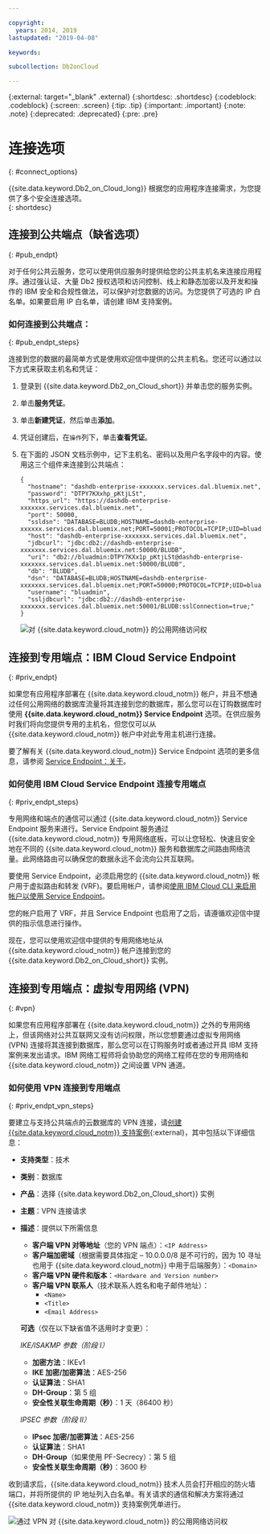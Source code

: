 ```yaml
---

copyright:
  years: 2014, 2019
lastupdated: "2019-04-08"

keywords:

subcollection: Db2onCloud

---
```


<!-- Attribute definitions --> 
{:external: target="_blank" .external}
{:shortdesc: .shortdesc}
{:codeblock: .codeblock}
{:screen: .screen}
{:tip: .tip}
{:important: .important}
{:note: .note}
{:deprecated: .deprecated}
{:pre: .pre}

# 连接选项
{: #connect_options}

{{site.data.keyword.Db2_on_Cloud_long}} 根据您的应用程序连接需求，为您提供了多个安全连接选项。  
{: shortdesc}

## 连接到公共端点（缺省选项）
{: #pub_endpt}

对于任何公共云服务，您可以使用供应服务时提供给您的公共主机名来连接应用程序。通过强认证、大量 Db2 授权选项和访问控制、线上和静态加密以及开发和操作的 IBM 安全和合规性做法，可以保护对您数据的访问。为您提供了可选的 IP 白名单。如果要启用 IP 白名单，请创建 IBM 支持案例。

### 如何连接到公共端点：
{: #pub_endpt_steps}

连接到您的数据的最简单方式是使用欢迎信中提供的公共主机名。您还可以通过以下方式来获取主机名和凭证：

1. 登录到 {{site.data.keyword.Db2_on_Cloud_short}} 并单击您的服务实例。
2. 单击**服务凭证**。
3. 单击**新建凭证**，然后单击**添加**。
4. 凭证创建后，在`操作`列下，单击**查看凭证**。
5. 在下面的 JSON 文档示例中，记下主机名、密码以及用户名字段中的内容。使用这三个组件来连接到公共端点：

   ```
   {
     "hostname": "dashdb-enterprise-xxxxxxx.services.dal.bluemix.net",
     "password": "DTPY7KXxhp_pKtjLSt",
     "https_url": "https://dashdb-enterprise-xxxxxxx.services.dal.bluemix.net",
     "port": 50000,
     "ssldsn": "DATABASE=BLUDB;HOSTNAME=dashdb-enterprise-xxxxxx.services.dal.bluemix.net;PORT=50001;PROTOCOL=TCPIP;UID=bluadmin;PWD=DTPY7KXWxhp_pKtjLSt;Security=SSL;",
     "host": "dashdb-enterprise-xxxxxxx.services.dal.bluemix.net",
     "jdbcurl": "jdbc:db2://dashdb-enterprise-xxxxxxx.services.dal.bluemix.net:50000/BLUDB",
     "uri": "db2://bluadmin:DTPY7KXx1p_pKtjLSt@dashdb-enterprise-xxxxxxx.services.dal.bluemix.net:50000/BLUDB",
     "db": "BLUDB",
     "dsn": "DATABASE=BLUDB;HOSTNAME=dashdb-enterprise-xxxxxxx.services.dal.bluemix.net;PORT=50000;PROTOCOL=TCPIP;UID=bluadmin;PWD=DTPYZunlWxhp_pKtjLSt;",
     "username": "bluadmin",
     "ssljdbcurl": "jdbc:db2://dashdb-enterprise-xxxxxxx.services.dal.bluemix.net:50001/BLUDB:sslConnection=true;"
   }

   ```

   ![对 {{site.data.keyword.cloud_notm}} 的公用网络访问权](images/public_connection.png "用户到云连接的图形视图")

## 连接到专用端点：IBM Cloud Service Endpoint
{: #priv_endpt}

如果您有应用程序部署在 {{site.data.keyword.cloud_notm}} 帐户，并且不想通过任何公用网络的数据库流量将其连接到您的数据库，那么您可以在订购数据库时使用 **{{site.data.keyword.cloud_notm}} Service Endpoint** 选项。在供应服务时我们将向您提供专用的主机名，但您仅可以从 {{site.data.keyword.cloud_notm}} 帐户中对此专用主机进行连接。  

要了解有关 {{site.data.keyword.cloud_notm}} Service Endpoint 选项的更多信息，请参阅 [Service Endpoint：关于](/docs/services/service-endpoint?topic=service-endpoint-about#about)。


### 如何使用 IBM Cloud Service Endpoint 连接专用端点
{: #priv_endpt_steps}

专用网络和端点的通信可以通过 {{site.data.keyword.cloud_notm}} Service Endpoint 服务来进行。Service Endpoint 服务通过 {{site.data.keyword.cloud_notm}} 专用网络底板，可以让您轻松、快速且安全地在不同的 {{site.data.keyword.cloud_notm}} 服务和数据库之间路由网络流量。此网络路由可以确保您的数据永远不会流向公共互联网。 

要使用 Service Endpoint，必须启用您的 {{site.data.keyword.cloud_notm}} 帐户用于虚拟路由和转发 (VRF)。要启用帐户，请参阅[使用 IBM Cloud CLI 来启用帐户以使用 Service Endpoint](/docs/services/service-endpoint?topic=service-endpoint-getting-started#cs_cli_install_steps)。

您的帐户启用了 VRF，并且 Service Endpoint 也启用了之后，请遵循欢迎信中提供的指示信息进行操作。

现在，您可以使用欢迎信中提供的专用网络地址从 {{site.data.keyword.cloud_notm}} 帐户连接到您的 {{site.data.keyword.Db2_on_Cloud_short}} 实例。

## 连接到专用端点：虚拟专用网络 (VPN)
{: #vpn}

如果您有应用程序部署在 {{site.data.keyword.cloud_notm}} 之外的专用网络上，但该网络对公共互联网又没有访问权限，所以您想要通过虚拟专用网络 (VPN) 连接将其连接到数据库，那么您可以在订购服务时或者通过开具 IBM 支持案例来发出请求。IBM 网络工程师将会协助您的网络工程师在您的专用网络和 {{site.data.keyword.cloud_notm}} 之间设置 VPN 通道。

### 如何使用 VPN 连接到专用端点
{: #priv_endpt_vpn_steps}

要建立与支持公共端点的云数据库的 VPN 连接，请[创建 {{site.data.keyword.cloud_notm}} 支持案例](https://cloud.ibm.com/unifiedsupport/cases/add){:external}，其中包括以下详细信息：

* **支持类型**：技术 
* **类别**：数据库 
* **产品**：选择 {{site.data.keyword.Db2_on_Cloud_short}} 实例 
* **主题**：VPN 连接请求 
* **描述**：提供以下所需信息
  * **客户端 VPN 对等地址**（您的 VPN 端点）：`<IP Address>`
  * **客户端加密域**（根据需要具体指定 – 10.0.0.0/8 是不可行的，因为 10 寻址也用于 {{site.data.keyword.cloud_notm}} 中用于后端服务）：`<Domain>`
  * **客户端 VPN 硬件和版本**：`<Hardware and Version number>`
  * **客户端 VPN 联系人**（技术联系人姓名和电子邮件地址）： 
    * `<Name>` 
    * `<Title>` 
    * `<Email Address>`

  **可选**（仅在以下缺省值不适用时才变更）：

  *IKE/ISAKMP 参数（阶段 I）*

  * **加密方法**：IKEv1
  * **IKE 加密/加密算法**：AES-256
  * **认证算法**：SHA1
  * **DH-Group**：第 5 组
  * **安全性关联生命周期（秒）**：1 天（86400 秒）

  *IPSEC 参数（阶段 II）*

  * **IPsec 加密/加密算法**：AES-256
  * **认证算法**：SHA1
  * **DH-Group**（如果使用 PF-Secrecy）：第 5 组
  * **安全性关联生命周期（秒）**：3600 秒

收到请求后，{{site.data.keyword.cloud_notm}} 技术人员会打开相应的防火墙端口，并将所提供的 IP 地址列入白名单。有关请求的通信和解决方案将通过 {{site.data.keyword.cloud_notm}} 支持案例凭单进行。

![通过 VPN 对 {{site.data.keyword.cloud_notm}} 的公用网络访问权](images/public_connection_vpn.png "用户到云连接的图形视图")
